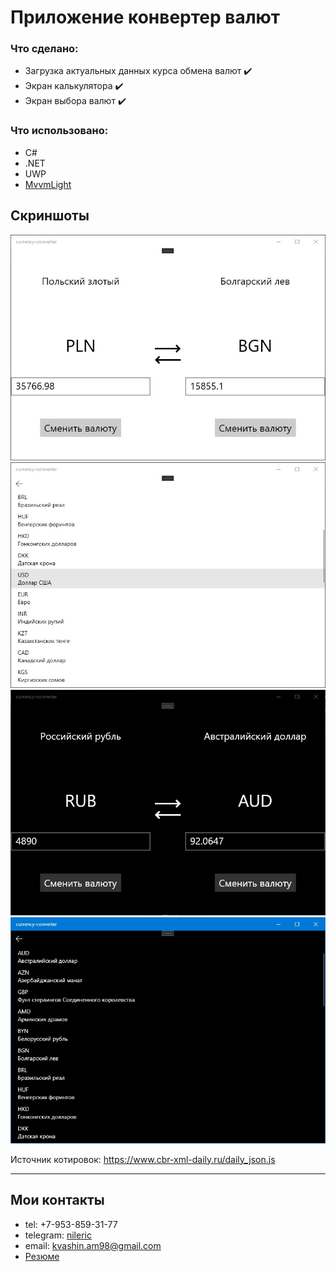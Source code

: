 # Приложение конвертер валют

### Что сделано:
* Загрузка актуальных данных курса обмена валют :heavy_check_mark:
* Экран калькулятора :heavy_check_mark:
* Экран выбора валют :heavy_check_mark:

### Что использовано: 
* C#
* .NET
* UWP
* [MvvmLight](https://www.nuget.org/packages/MvvmLight)

## Скриншоты
![](/preview/main-light.jpg)
![](/preview/list-light.jpg)
![](/preview/main-dark.jpg)
![](/preview/list-dark.jpg)

Источник котировок: https://www.cbr-xml-daily.ru/daily_json.js

***

## Мои контакты
* tel: +7-953-859-31-77
* telegram: [nileric](https://t.me/nileric)
* email: kvashin.am98@gmail.com
* [Резюме](https://novosibirsk.hh.ru/resume/bf383a82ff07e28a5f0039ed1f39626d6d4859)